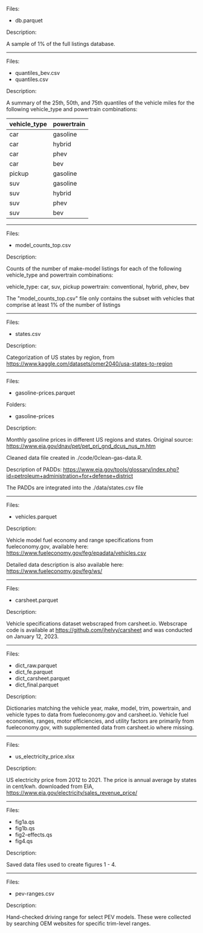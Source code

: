 Files:

- db.parquet

Description:

A sample of 1% of the full listings database.

------------------------------------------------------------------------------

Files:

- quantiles_bev.csv
- quantiles.csv

Description:

A summary of the 25th, 50th, and 75th quantiles of the vehicle miles for the following vehicle_type and powertrain combinations:

vehicle_type | powertrain
-------------|----------
car          | gasoline
car          | hybrid
car          | phev
car          | bev
pickup       | gasoline
suv          | gasoline
suv          | hybrid
suv          | phev
suv          | bev

------------------------------------------------------------------------------

Files:

- model_counts_top.csv

Description:

Counts of the number of make-model listings for each of the
following vehicle_type and powertrain combinations:

vehicle_type: car, suv, pickup
powertrain: conventional, hybrid, phev, bev

The "model_counts_top.csv" file only contains the subset with vehicles that comprise at least 1% of the number of listings

---------------------------------------------------

Files:

- states.csv

Description:

Categorization of US states by region, from https://www.kaggle.com/datasets/omer2040/usa-states-to-region

---------------------------------------------------

Files:

- gasoline-prices.parquet

Folders:

- gasoline-prices

Description:

Monthly gasoline prices in different US regions and states. Original source:
https://www.eia.gov/dnav/pet/pet_pri_gnd_dcus_nus_m.htm

Cleaned data file created in ./code/0clean-gas-data.R.

Description of PADDs: https://www.eia.gov/tools/glossary/index.php?id=petroleum+administration+for+defense+district

The PADDs are integrated into the ./data/states.csv file

---------------------------------------------------

Files:

- vehicles.parquet

Description:

Vehicle model fuel economy and range specifications from fueleconomy.gov, available here: https://www.fueleconomy.gov/feg/epadata/vehicles.csv

Detailed data description is also available here: https://www.fueleconomy.gov/feg/ws/

---------------------------------------------------

Files:

- carsheet.parquet

Description:

Vehicle specifications dataset webscraped from carsheet.io. Webscrape code is available at https://github.com/jhelvy/carsheet and was conducted on January 12, 2023.

---------------------------------------------------

Files:

- dict_raw.parquet
- dict_fe.parquet
- dict_carsheet.parquet
- dict_final.parquet

Description:

Dictionaries matching the vehicle year, make, model, trim, powertrain, and vehicle types to data from fueleconomy.gov and carsheet.io. Vehicle fuel economies, ranges, motor efficiencies, and utility factors are primarily from fueleconomy.gov, with supplemented data from carsheet.io where missing.

---------------------------------------------------

Files:

- us_electricity_price.xlsx

Description:

US electricity price from 2012 to 2021. The price is annual average by states in cent/kwh. 
downloaded from EIA, https://www.eia.gov/electricity/sales_revenue_price/

---------------------------------------------------

Files:

- fig1a.qs
- fig1b.qs
- fig2-effects.qs
- fig4.qs

Description:

Saved data files used to create figures 1 - 4.

---------------------------------------------------

Files:

- pev-ranges.csv

Description:

Hand-checked driving range for select PEV models. These were collected by searching OEM websites for specific trim-level ranges.

